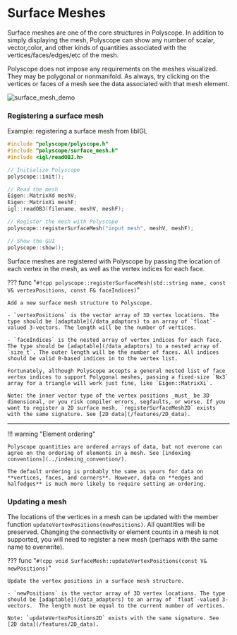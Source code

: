 # Surface Meshes

Surface meshes are one of the core structures in Polyscope. In addition to simply displaying the mesh, Polyscope can show any number of scalar, vector,color, and other kinds of quantities associated with the vertices/faces/edges/etc of the mesh.

Polyscope does not impose any requirements on the meshes visualized. They may be polygonal or nonmanifold.  As always, try clicking on the vertices or faces of a mesh see the data associated with that mesh element.

![surface_mesh_demo](../../media/mesh_demo.gif)

### Registering a surface mesh

Example: registering a surface mesh from libIGL
```cpp
#include "polyscope/polyscope.h"
#include "polyscope/surface_mesh.h"
#include <igl/readOBJ.h>

// Initialize Polyscope
polyscope::init();

// Read the mesh
Eigen::MatrixXd meshV;
Eigen::MatrixXi meshF;
igl::readOBJ(filename, meshV, meshF);

// Register the mesh with Polyscope
polyscope::registerSurfaceMesh("input mesh", meshV, meshF);

// Show the GUI
polyscope::show();
```

Surface meshes are registered with Polyscope by passing the location of each vertex in the mesh, as well as the vertex indices for each face.

??? func "`#!cpp polyscope::registerSurfaceMesh(std::string name, const V& vertexPositions, const F& faceIndices)`"

    Add a new surface mesh structure to Polyscope.

    - `vertexPositions` is the vector array of 3D vertex locations. The type should be [adaptable](/data_adaptors) to an array of `float`-valued 3-vectors. The length will be the number of vertices.

    - `faceIndices` is the nested array of vertex indices for each face. The type should be [adaptable](/data_adaptors) to a nested array of `size_t`. The outer length will be the number of faces. All indices should be valid 0-based indices in to the vertex list.

    Fortunately, although Polyscope accepts a general nested list of face vertex indices to support Polygonal meshes, passing a fixed-size `Nx3` array for a triangle will work just fine, like `Eigen::MatrixXi`.
    
    Note: the inner vector type of the vertex positions _must_ be 3D dimensional, or you risk compiler errors, segfaults, or worse. If you want to register a 2D surface mesh, `registerSurfaceMesh2D` exists with the same signature. See [2D data](/features/2D_data).

---

!!! warning "Element ordering"

    Polyscope quantities are ordered arrays of data, but not everone can agree on the ordering of elements in a mesh. See [indexing conventions](../indexing_convention/).

    The default ordering is probably the same as yours for data on **vertices, faces, and corners**. However, data on **edges and halfedges** is much more likely to require setting an ordering.


### Updating a mesh

The locations of the vertices in a mesh can be updated with the member function `updateVertexPositions(newPositions)`. All quantities will be preserved. Changing the connectivity or element counts in a mesh is not supported, you will need to register a new mesh (perhaps with the same name to overwrite).


??? func "`#!cpp void SurfaceMesh::updateVertexPositions(const V& newPositions)`"

    Update the vertex positions in a surface mesh structure.

    - `newPositions` is the vector array of 3D vertex locations. The type should be [adaptable](/data_adaptors) to an array of `float`-valued 3-vectors.  The length must be equal to the current number of vertices.

    Note: `updateVertexPositions2D` exists with the same signature. See [2D data](/features/2D_data).
